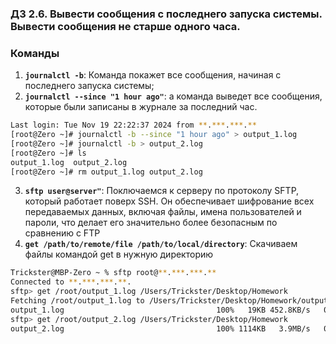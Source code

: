 ### Д3 2.6. Вывести сообщения с последнего запуска системы. Вывести сообщения не старше одного часа.

### Команды

1. **`journalctl -b`**: Команда покажет все сообщения, начиная с последнего запуска системы; 
2. **`journalctl --since "1 hour ago"`**: а команда выведет все сообщения, которые были записаны в журнале за последний час. 
```bash
Last login: Tue Nov 19 22:22:37 2024 from **.***.***.**
[root@Zero ~]# journalctl -b --since "1 hour ago" > output_1.log
[root@Zero ~]# journalctl -b > output_2.log
[root@Zero ~]# ls
output_1.log  output_2.log
[root@Zero ~]# rm output_1.log output_2.log
```
3. **`sftp user@server"`**: Поключаемся к серверу по протоколу SFTP, который работает поверх SSH. Он обеспечивает шифрование всех передаваемых данных, включая файлы, имена пользователей и пароли, что делает его значительно более безопасным по сравнению с FTP
4. **`get /path/to/remote/file /path/to/local/directory`**: Скачиваем файлы командой get в нужную директорию 

```bash
Trickster@MBP-Zero ~ % sftp root@**.***.***.**
Connected to **.***.***.**.
sftp> get /root/output_1.log /Users/Trickster/Desktop/Homework
Fetching /root/output_1.log to /Users/Trickster/Desktop/Homework/output_1.log
output_1.log                                  100%   19KB 452.8KB/s   00:00    
sftp> get /root/output_2.log /Users/Trickster/Desktop/Homework                [ Fetching /root/output_2.log to /Users/Trickster/Desktop/Homework/output_2.log
output_2.log                                  100% 1114KB   3.9MB/s   00:00  
```